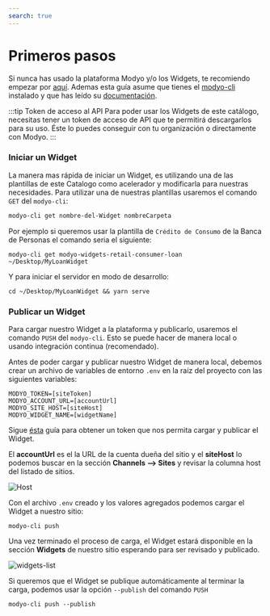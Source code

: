 ```yaml
---
search: true
---
```


# Primeros pasos

 Si nunca has usado la plataforma Modyo y/o los Widgets, te recomiendo empezar por [aquí](/platform/). Ademas esta guía asume que tienes el [modyo-cli](/platform/channels/Widgets.md#modyo-cli) instalado y que has leído su [documentación](/platform/channels/Widgets.md#modyo-cli).

:::tip Token de acceso al API
Para poder usar los Widgets de este catálogo, necesitas tener un token de acceso de API que te permitirá descargarlos para su uso. Éste lo puedes conseguir con tu organización o directamente con Modyo.
:::

### Iniciar un Widget

La manera mas rápida de iniciar un Widget, es utilizando una de las plantillas de este Catalogo como acelerador y modificarla para nuestras necesidades.
Para utilizar una de nuestras plantillas usaremos el comando `GET` del `modyo-cli`:

```bash
modyo-cli get nombre-del-Widget nombreCarpeta
```

Por ejemplo si queremos usar la plantilla de `Crédito de Consumo` de la Banca de Personas el comando seria el siguiente:

```shell
modyo-cli get modyo-widgets-retail-consumer-loan ~/Desktop/MyLoanWidget
```

Y para iniciar el servidor en modo de desarrollo:

```shell
cd ~/Desktop/MyLoanWidget && yarn serve
```

### Publicar un Widget

Para cargar nuestro Widget a la plataforma y publicarlo, usaremos el comando `PUSH` del `modyo-cli`. Esto se puede hacer de manera local o usando integración continua (recomendado).

Antes de poder cargar y publicar nuestro Widget de manera local, debemos crear un archivo de variables de entorno `.env` en la raíz del proyecto con las siguientes variables:

```shell
MODYO_TOKEN=[siteToken]
MODYO_ACCOUNT_URL=[accountUrl]
MODYO_SITE_HOST=[siteHost]
MODYO_WIDGET_NAME=[widgetName]
```

Sigue [ésta](/es/widgets/guides/ci-cd.html#despliegue-de-un-widget-con-github-actions) guía para obtener un token que nos permita cargar y publicar el Widget.

El **accountUrl** es el la URL de la cuenta dueña del sitio y el **siteHost** lo podemos buscar en la sección **Channels --> Sites** y revisar la columna host del listado de sitios.

![Host](/assets/img/widgets/host.png)

Con el archivo `.env` creado y los valores agregados podemos cargar el Widget a nuestro sitio:

```shell
modyo-cli push
```

Una vez terminado el proceso de carga, el Widget estará disponible en la sección **Widgets** de nuestro sitio esperando para ser revisado y publicado.

![widgets-list](/assets/img/widgets/widgets_list.png)

Si queremos que el Widget se publique automáticamente al terminar la carga, podemos usar la opción `--publish` del comando `PUSH`

```shell
modyo-cli push --publish
```

